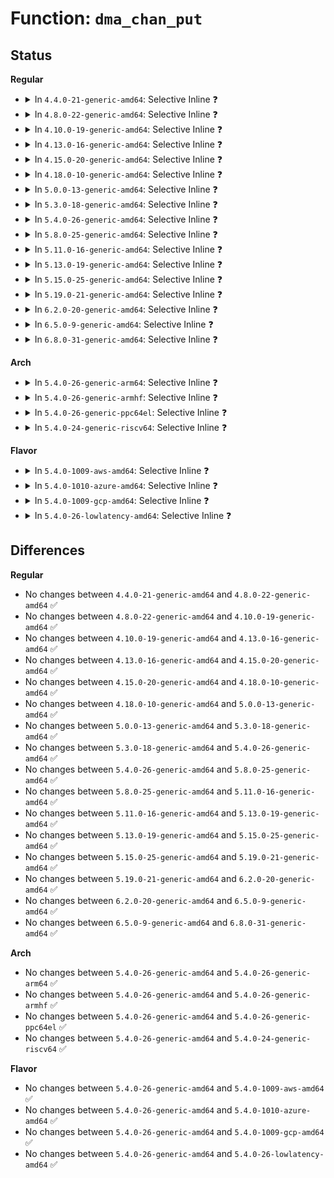 # Function: <code>dma_chan_put</code>

## Status
<b>Regular</b>
<ul>
<li>
<details>
<summary>In <code>4.4.0-21-generic-amd64</code>: Selective Inline ❓</summary>

```c
void dma_chan_put(struct dma_chan * chan)
```

```json
{
  "name": "dma_chan_put",
  "collision_type": "Unique Static",
  "inline_type": "Selective",
  "funcs": [
    {
      "addr": 18446744071583814800,
      "name": "dma_chan_put",
      "external": false,
      "loc": "drivers/dma/dmaengine.c:258",
      "file": "drivers/dma/dmaengine.c",
      "inline": "not declared, inlined",
      "caller_inline": [],
      "caller_func": [
        "drivers/dma/dmaengine.c:dma_release_channel"
      ]
    }
  ],
  "symbols": [
    {
      "addr": 18446744071583814800,
      "name": "dma_chan_put",
      "section": ".text",
      "bind": "STB_LOCAL",
      "size": 122
    }
  ]
}
```
</details>
</li>
<li>
<details>
<summary>In <code>4.8.0-22-generic-amd64</code>: Selective Inline ❓</summary>

```c
void dma_chan_put(struct dma_chan * chan)
```

```json
{
  "name": "dma_chan_put",
  "collision_type": "Unique Static",
  "inline_type": "Selective",
  "funcs": [
    {
      "addr": 18446744071584142864,
      "name": "dma_chan_put",
      "external": false,
      "loc": "drivers/dma/dmaengine.c:259",
      "file": "drivers/dma/dmaengine.c",
      "inline": "not declared, inlined",
      "caller_inline": [],
      "caller_func": [
        "drivers/dma/dmaengine.c:dma_release_channel"
      ]
    }
  ],
  "symbols": [
    {
      "addr": 18446744071584142864,
      "name": "dma_chan_put",
      "section": ".text",
      "bind": "STB_LOCAL",
      "size": 153
    }
  ]
}
```
</details>
</li>
<li>
<details>
<summary>In <code>4.10.0-19-generic-amd64</code>: Selective Inline ❓</summary>

```c
void dma_chan_put(struct dma_chan * chan)
```

```json
{
  "name": "dma_chan_put",
  "collision_type": "Unique Static",
  "inline_type": "Selective",
  "funcs": [
    {
      "addr": 18446744071584323392,
      "name": "dma_chan_put",
      "external": false,
      "loc": "drivers/dma/dmaengine.c:259",
      "file": "drivers/dma/dmaengine.c",
      "inline": "not declared, inlined",
      "caller_inline": [],
      "caller_func": [
        "drivers/dma/dmaengine.c:dma_release_channel"
      ]
    }
  ],
  "symbols": [
    {
      "addr": 18446744071584323392,
      "name": "dma_chan_put",
      "section": ".text",
      "bind": "STB_LOCAL",
      "size": 153
    }
  ]
}
```
</details>
</li>
<li>
<details>
<summary>In <code>4.13.0-16-generic-amd64</code>: Selective Inline ❓</summary>

```c
void dma_chan_put(struct dma_chan * chan)
```

```json
{
  "name": "dma_chan_put",
  "collision_type": "Unique Static",
  "inline_type": "Selective",
  "funcs": [
    {
      "addr": 18446744071584403360,
      "name": "dma_chan_put",
      "external": false,
      "loc": "drivers/dma/dmaengine.c:259",
      "file": "drivers/dma/dmaengine.c",
      "inline": "not declared, inlined",
      "caller_inline": [],
      "caller_func": [
        "drivers/dma/dmaengine.c:dma_release_channel"
      ]
    }
  ],
  "symbols": [
    {
      "addr": 18446744071584403360,
      "name": "dma_chan_put",
      "section": ".text",
      "bind": "STB_LOCAL",
      "size": 154
    }
  ]
}
```
</details>
</li>
<li>
<details>
<summary>In <code>4.15.0-20-generic-amd64</code>: Selective Inline ❓</summary>

```c
void dma_chan_put(struct dma_chan * chan)
```

```json
{
  "name": "dma_chan_put",
  "collision_type": "Unique Static",
  "inline_type": "Selective",
  "funcs": [
    {
      "addr": 18446744071584810240,
      "name": "dma_chan_put",
      "external": false,
      "loc": "drivers/dma/dmaengine.c:259",
      "file": "drivers/dma/dmaengine.c",
      "inline": "not declared, inlined",
      "caller_inline": [],
      "caller_func": [
        "drivers/dma/dmaengine.c:dma_release_channel"
      ]
    }
  ],
  "symbols": [
    {
      "addr": 18446744071584810240,
      "name": "dma_chan_put",
      "section": ".text",
      "bind": "STB_LOCAL",
      "size": 166
    }
  ]
}
```
</details>
</li>
<li>
<details>
<summary>In <code>4.18.0-10-generic-amd64</code>: Selective Inline ❓</summary>

```c
void dma_chan_put(struct dma_chan * chan)
```

```json
{
  "name": "dma_chan_put",
  "collision_type": "Unique Static",
  "inline_type": "Selective",
  "funcs": [
    {
      "addr": 18446744071585040720,
      "name": "dma_chan_put",
      "external": false,
      "loc": "drivers/dma/dmaengine.c:259",
      "file": "drivers/dma/dmaengine.c",
      "inline": "not declared, inlined",
      "caller_inline": [],
      "caller_func": [
        "drivers/dma/dmaengine.c:dma_release_channel"
      ]
    }
  ],
  "symbols": [
    {
      "addr": 18446744071585040720,
      "name": "dma_chan_put",
      "section": ".text",
      "bind": "STB_LOCAL",
      "size": 165
    }
  ]
}
```
</details>
</li>
<li>
<details>
<summary>In <code>5.0.0-13-generic-amd64</code>: Selective Inline ❓</summary>

```c
void dma_chan_put(struct dma_chan * chan)
```

```json
{
  "name": "dma_chan_put",
  "collision_type": "Unique Static",
  "inline_type": "Selective",
  "funcs": [
    {
      "addr": 18446744071585146624,
      "name": "dma_chan_put",
      "external": false,
      "loc": "drivers/dma/dmaengine.c:257",
      "file": "drivers/dma/dmaengine.c",
      "inline": "not declared, inlined",
      "caller_inline": [],
      "caller_func": [
        "drivers/dma/dmaengine.c:dma_release_channel"
      ]
    }
  ],
  "symbols": [
    {
      "addr": 18446744071585146624,
      "name": "dma_chan_put",
      "section": ".text",
      "bind": "STB_LOCAL",
      "size": 165
    }
  ]
}
```
</details>
</li>
<li>
<details>
<summary>In <code>5.3.0-18-generic-amd64</code>: Selective Inline ❓</summary>

```c
void dma_chan_put(struct dma_chan * chan)
```

```json
{
  "name": "dma_chan_put",
  "collision_type": "Unique Static",
  "inline_type": "Selective",
  "funcs": [
    {
      "addr": 18446744071585353616,
      "name": "dma_chan_put",
      "external": false,
      "loc": "drivers/dma/dmaengine.c:246",
      "file": "drivers/dma/dmaengine.c",
      "inline": "not declared, inlined",
      "caller_inline": [],
      "caller_func": [
        "drivers/dma/dmaengine.c:dma_release_channel"
      ]
    }
  ],
  "symbols": [
    {
      "addr": 18446744071585353616,
      "name": "dma_chan_put",
      "section": ".text",
      "bind": "STB_LOCAL",
      "size": 162
    }
  ]
}
```
</details>
</li>
<li>
<details>
<summary>In <code>5.4.0-26-generic-amd64</code>: Selective Inline ❓</summary>

```c
void dma_chan_put(struct dma_chan * chan)
```

```json
{
  "name": "dma_chan_put",
  "collision_type": "Unique Static",
  "inline_type": "Selective",
  "funcs": [
    {
      "addr": 18446744071585492144,
      "name": "dma_chan_put",
      "external": false,
      "loc": "drivers/dma/dmaengine.c:246",
      "file": "drivers/dma/dmaengine.c",
      "inline": "not declared, inlined",
      "caller_inline": [],
      "caller_func": [
        "drivers/dma/dmaengine.c:dma_release_channel"
      ]
    }
  ],
  "symbols": [
    {
      "addr": 18446744071585492144,
      "name": "dma_chan_put",
      "section": ".text",
      "bind": "STB_LOCAL",
      "size": 154
    }
  ]
}
```
</details>
</li>
<li>
<details>
<summary>In <code>5.8.0-25-generic-amd64</code>: Selective Inline ❓</summary>

```c
void dma_chan_put(struct dma_chan * chan)
```

```json
{
  "name": "dma_chan_put",
  "collision_type": "Unique Static",
  "inline_type": "Selective",
  "funcs": [
    {
      "addr": 18446744071586215248,
      "name": "dma_chan_put",
      "external": false,
      "loc": "drivers/dma/dmaengine.c:493",
      "file": "drivers/dma/dmaengine.c",
      "inline": "not declared, inlined",
      "caller_inline": [],
      "caller_func": [
        "drivers/dma/dmaengine.c:dmaengine_put",
        "drivers/dma/dmaengine.c:dma_release_channel"
      ]
    }
  ],
  "symbols": [
    {
      "addr": 18446744071586215248,
      "name": "dma_chan_put",
      "section": ".text",
      "bind": "STB_LOCAL",
      "size": 255
    }
  ]
}
```
</details>
</li>
<li>
<details>
<summary>In <code>5.11.0-16-generic-amd64</code>: Selective Inline ❓</summary>

```c
void dma_chan_put(struct dma_chan * chan)
```

```json
{
  "name": "dma_chan_put",
  "collision_type": "Unique Static",
  "inline_type": "Selective",
  "funcs": [
    {
      "addr": 18446744071586334624,
      "name": "dma_chan_put",
      "external": false,
      "loc": "drivers/dma/dmaengine.c:493",
      "file": "drivers/dma/dmaengine.c",
      "inline": "not declared, inlined",
      "caller_inline": [],
      "caller_func": [
        "drivers/dma/dmaengine.c:dmaengine_put",
        "drivers/dma/dmaengine.c:dma_release_channel"
      ]
    }
  ],
  "symbols": [
    {
      "addr": 18446744071586334624,
      "name": "dma_chan_put",
      "section": ".text",
      "bind": "STB_LOCAL",
      "size": 255
    }
  ]
}
```
</details>
</li>
<li>
<details>
<summary>In <code>5.13.0-19-generic-amd64</code>: Selective Inline ❓</summary>

```c
void dma_chan_put(struct dma_chan * chan)
```

```json
{
  "name": "dma_chan_put",
  "collision_type": "Unique Static",
  "inline_type": "Selective",
  "funcs": [
    {
      "addr": 18446744071586208352,
      "name": "dma_chan_put",
      "external": false,
      "loc": "drivers/dma/dmaengine.c:493",
      "file": "drivers/dma/dmaengine.c",
      "inline": "not declared, inlined",
      "caller_inline": [],
      "caller_func": [
        "drivers/dma/dmaengine.c:dmaengine_put",
        "drivers/dma/dmaengine.c:dma_release_channel"
      ]
    }
  ],
  "symbols": [
    {
      "addr": 18446744071586208352,
      "name": "dma_chan_put",
      "section": ".text",
      "bind": "STB_LOCAL",
      "size": 255
    }
  ]
}
```
</details>
</li>
<li>
<details>
<summary>In <code>5.15.0-25-generic-amd64</code>: Selective Inline ❓</summary>

```c
void dma_chan_put(struct dma_chan * chan)
```

```json
{
  "name": "dma_chan_put",
  "collision_type": "Unique Static",
  "inline_type": "Selective",
  "funcs": [
    {
      "addr": 18446744071586714416,
      "name": "dma_chan_put",
      "external": false,
      "loc": "drivers/dma/dmaengine.c:493",
      "file": "drivers/dma/dmaengine.c",
      "inline": "not declared, inlined",
      "caller_inline": [],
      "caller_func": [
        "drivers/dma/dmaengine.c:dmaengine_put",
        "drivers/dma/dmaengine.c:dma_release_channel"
      ]
    }
  ],
  "symbols": [
    {
      "addr": 18446744071586714416,
      "name": "dma_chan_put",
      "section": ".text",
      "bind": "STB_LOCAL",
      "size": 255
    }
  ]
}
```
</details>
</li>
<li>
<details>
<summary>In <code>5.19.0-21-generic-amd64</code>: Selective Inline ❓</summary>

```c
void dma_chan_put(struct dma_chan * chan)
```

```json
{
  "name": "dma_chan_put",
  "collision_type": "Unique Static",
  "inline_type": "Selective",
  "funcs": [
    {
      "addr": 18446744071587986592,
      "name": "dma_chan_put",
      "external": false,
      "loc": "drivers/dma/dmaengine.c:493",
      "file": "drivers/dma/dmaengine.c",
      "inline": "not declared, inlined",
      "caller_inline": [],
      "caller_func": [
        "drivers/dma/dmaengine.c:dmaengine_put",
        "drivers/dma/dmaengine.c:dma_release_channel"
      ]
    }
  ],
  "symbols": [
    {
      "addr": 18446744071587986592,
      "name": "dma_chan_put",
      "section": ".text",
      "bind": "STB_LOCAL",
      "size": 279
    }
  ]
}
```
</details>
</li>
<li>
<details>
<summary>In <code>6.2.0-20-generic-amd64</code>: Selective Inline ❓</summary>

```c
void dma_chan_put(struct dma_chan * chan)
```

```json
{
  "name": "dma_chan_put",
  "collision_type": "Unique Static",
  "inline_type": "Selective",
  "funcs": [
    {
      "addr": 18446744071589351232,
      "name": "dma_chan_put",
      "external": false,
      "loc": "drivers/dma/dmaengine.c:494",
      "file": "drivers/dma/dmaengine.c",
      "inline": "not declared, inlined",
      "caller_inline": [],
      "caller_func": [
        "drivers/dma/dmaengine.c:dmaengine_put",
        "drivers/dma/dmaengine.c:dma_release_channel"
      ]
    }
  ],
  "symbols": [
    {
      "addr": 18446744071589351232,
      "name": "dma_chan_put",
      "section": ".text",
      "bind": "STB_LOCAL",
      "size": 279
    }
  ]
}
```
</details>
</li>
<li>
<details>
<summary>In <code>6.5.0-9-generic-amd64</code>: Selective Inline ❓</summary>

```c
void dma_chan_put(struct dma_chan * chan)
```

```json
{
  "name": "dma_chan_put",
  "collision_type": "Unique Static",
  "inline_type": "Selective",
  "funcs": [
    {
      "addr": 18446744071589649824,
      "name": "dma_chan_put",
      "external": false,
      "loc": "drivers/dma/dmaengine.c:494",
      "file": "drivers/dma/dmaengine.c",
      "inline": "not declared, inlined",
      "caller_inline": [],
      "caller_func": [
        "drivers/dma/dmaengine.c:dmaengine_put",
        "drivers/dma/dmaengine.c:dma_release_channel"
      ]
    }
  ],
  "symbols": [
    {
      "addr": 18446744071589649824,
      "name": "dma_chan_put",
      "section": ".text",
      "bind": "STB_LOCAL",
      "size": 279
    }
  ]
}
```
</details>
</li>
<li>
<details>
<summary>In <code>6.8.0-31-generic-amd64</code>: Selective Inline ❓</summary>

```c
void dma_chan_put(struct dma_chan * chan)
```

```json
{
  "name": "dma_chan_put",
  "collision_type": "Unique Static",
  "inline_type": "Selective",
  "funcs": [
    {
      "addr": 18446744071589960256,
      "name": "dma_chan_put",
      "external": false,
      "loc": "drivers/dma/dmaengine.c:494",
      "file": "drivers/dma/dmaengine.c",
      "inline": "not declared, inlined",
      "caller_inline": [],
      "caller_func": [
        "drivers/dma/dmaengine.c:dmaengine_put",
        "drivers/dma/dmaengine.c:dma_release_channel"
      ]
    }
  ],
  "symbols": [
    {
      "addr": 18446744071589960256,
      "name": "dma_chan_put",
      "section": ".text",
      "bind": "STB_LOCAL",
      "size": 279
    }
  ]
}
```
</details>
</li>
</ul>
<b>Arch</b>
<ul>
<li>
<details>
<summary>In <code>5.4.0-26-generic-arm64</code>: Selective Inline ❓</summary>

```c
void dma_chan_put(struct dma_chan * chan)
```

```json
{
  "name": "dma_chan_put",
  "collision_type": "Unique Static",
  "inline_type": "Selective",
  "funcs": [
    {
      "addr": 18446603336498006928,
      "name": "dma_chan_put",
      "external": false,
      "loc": "drivers/dma/dmaengine.c:246",
      "file": "drivers/dma/dmaengine.c",
      "inline": "not declared, inlined",
      "caller_inline": [],
      "caller_func": [
        "drivers/dma/dmaengine.c:dma_release_channel"
      ]
    }
  ],
  "symbols": [
    {
      "addr": 18446603336498006928,
      "name": "dma_chan_put",
      "section": ".text",
      "bind": "STB_LOCAL",
      "size": 168
    }
  ]
}
```
</details>
</li>
<li>
<details>
<summary>In <code>5.4.0-26-generic-armhf</code>: Selective Inline ❓</summary>

```c
void dma_chan_put(struct dma_chan * chan)
```

```json
{
  "name": "dma_chan_put",
  "collision_type": "Unique Static",
  "inline_type": "Selective",
  "funcs": [
    {
      "addr": 3230785236,
      "name": "dma_chan_put",
      "external": false,
      "loc": "drivers/dma/dmaengine.c:246",
      "file": "drivers/dma/dmaengine.c",
      "inline": "not declared, inlined",
      "caller_inline": [],
      "caller_func": [
        "drivers/dma/dmaengine.c:dma_release_channel"
      ]
    }
  ],
  "symbols": [
    {
      "addr": 3230785236,
      "name": "dma_chan_put",
      "section": ".text",
      "bind": "STB_LOCAL",
      "size": 180
    }
  ]
}
```
</details>
</li>
<li>
<details>
<summary>In <code>5.4.0-26-generic-ppc64el</code>: Selective Inline ❓</summary>

```c
void dma_chan_put(struct dma_chan * chan)
```

```json
{
  "name": "dma_chan_put",
  "collision_type": "Unique Static",
  "inline_type": "Selective",
  "funcs": [
    {
      "addr": 13835058055291371248,
      "name": "dma_chan_put",
      "external": false,
      "loc": "drivers/dma/dmaengine.c:246",
      "file": "drivers/dma/dmaengine.c",
      "inline": "not declared, inlined",
      "caller_inline": [],
      "caller_func": [
        "drivers/dma/dmaengine.c:dmaengine_put",
        "drivers/dma/dmaengine.c:dma_release_channel"
      ]
    }
  ],
  "symbols": [
    {
      "addr": 13835058055291371248,
      "name": "dma_chan_put",
      "section": ".text",
      "bind": "STB_LOCAL",
      "size": 248
    }
  ]
}
```
</details>
</li>
<li>
<details>
<summary>In <code>5.4.0-24-generic-riscv64</code>: Selective Inline ❓</summary>

```c
void dma_chan_put(struct dma_chan * chan)
```

```json
{
  "name": "dma_chan_put",
  "collision_type": "Unique Static",
  "inline_type": "Selective",
  "funcs": [
    {
      "addr": 18446743936275934208,
      "name": "dma_chan_put",
      "external": false,
      "loc": "drivers/dma/dmaengine.c:246",
      "file": "drivers/dma/dmaengine.c",
      "inline": "not declared, inlined",
      "caller_inline": [],
      "caller_func": [
        "drivers/dma/dmaengine.c:dma_release_channel"
      ]
    }
  ],
  "symbols": [
    {
      "addr": 18446743936275934208,
      "name": "dma_chan_put",
      "section": ".text",
      "bind": "STB_LOCAL",
      "size": 122
    }
  ]
}
```
</details>
</li>
</ul>
<b>Flavor</b>
<ul>
<li>
<details>
<summary>In <code>5.4.0-1009-aws-amd64</code>: Selective Inline ❓</summary>

```c
void dma_chan_put(struct dma_chan * chan)
```

```json
{
  "name": "dma_chan_put",
  "collision_type": "Unique Static",
  "inline_type": "Selective",
  "funcs": [
    {
      "addr": 18446744071585254224,
      "name": "dma_chan_put",
      "external": false,
      "loc": "drivers/dma/dmaengine.c:246",
      "file": "drivers/dma/dmaengine.c",
      "inline": "not declared, inlined",
      "caller_inline": [],
      "caller_func": [
        "drivers/dma/dmaengine.c:dma_release_channel"
      ]
    }
  ],
  "symbols": [
    {
      "addr": 18446744071585254224,
      "name": "dma_chan_put",
      "section": ".text",
      "bind": "STB_LOCAL",
      "size": 154
    }
  ]
}
```
</details>
</li>
<li>
<details>
<summary>In <code>5.4.0-1010-azure-amd64</code>: Selective Inline ❓</summary>

```c
void dma_chan_put(struct dma_chan * chan)
```

```json
{
  "name": "dma_chan_put",
  "collision_type": "Unique Static",
  "inline_type": "Selective",
  "funcs": [
    {
      "addr": 18446744071585206848,
      "name": "dma_chan_put",
      "external": false,
      "loc": "drivers/dma/dmaengine.c:246",
      "file": "drivers/dma/dmaengine.c",
      "inline": "not declared, inlined",
      "caller_inline": [],
      "caller_func": [
        "drivers/dma/dmaengine.c:dma_release_channel"
      ]
    }
  ],
  "symbols": [
    {
      "addr": 18446744071585206848,
      "name": "dma_chan_put",
      "section": ".text",
      "bind": "STB_LOCAL",
      "size": 154
    }
  ]
}
```
</details>
</li>
<li>
<details>
<summary>In <code>5.4.0-1009-gcp-amd64</code>: Selective Inline ❓</summary>

```c
void dma_chan_put(struct dma_chan * chan)
```

```json
{
  "name": "dma_chan_put",
  "collision_type": "Unique Static",
  "inline_type": "Selective",
  "funcs": [
    {
      "addr": 18446744071585442544,
      "name": "dma_chan_put",
      "external": false,
      "loc": "drivers/dma/dmaengine.c:246",
      "file": "drivers/dma/dmaengine.c",
      "inline": "not declared, inlined",
      "caller_inline": [],
      "caller_func": [
        "drivers/dma/dmaengine.c:dma_release_channel"
      ]
    }
  ],
  "symbols": [
    {
      "addr": 18446744071585442544,
      "name": "dma_chan_put",
      "section": ".text",
      "bind": "STB_LOCAL",
      "size": 154
    }
  ]
}
```
</details>
</li>
<li>
<details>
<summary>In <code>5.4.0-26-lowlatency-amd64</code>: Selective Inline ❓</summary>

```c
void dma_chan_put(struct dma_chan * chan)
```

```json
{
  "name": "dma_chan_put",
  "collision_type": "Unique Static",
  "inline_type": "Selective",
  "funcs": [
    {
      "addr": 18446744071585550480,
      "name": "dma_chan_put",
      "external": false,
      "loc": "drivers/dma/dmaengine.c:246",
      "file": "drivers/dma/dmaengine.c",
      "inline": "not declared, inlined",
      "caller_inline": [],
      "caller_func": [
        "drivers/dma/dmaengine.c:dma_release_channel"
      ]
    }
  ],
  "symbols": [
    {
      "addr": 18446744071585550480,
      "name": "dma_chan_put",
      "section": ".text",
      "bind": "STB_LOCAL",
      "size": 148
    }
  ]
}
```
</details>
</li>
</ul>

## Differences
<b>Regular</b>
<ul>
<li>
No changes between <code>4.4.0-21-generic-amd64</code> and <code>4.8.0-22-generic-amd64</code> ✅
</li>
<li>
No changes between <code>4.8.0-22-generic-amd64</code> and <code>4.10.0-19-generic-amd64</code> ✅
</li>
<li>
No changes between <code>4.10.0-19-generic-amd64</code> and <code>4.13.0-16-generic-amd64</code> ✅
</li>
<li>
No changes between <code>4.13.0-16-generic-amd64</code> and <code>4.15.0-20-generic-amd64</code> ✅
</li>
<li>
No changes between <code>4.15.0-20-generic-amd64</code> and <code>4.18.0-10-generic-amd64</code> ✅
</li>
<li>
No changes between <code>4.18.0-10-generic-amd64</code> and <code>5.0.0-13-generic-amd64</code> ✅
</li>
<li>
No changes between <code>5.0.0-13-generic-amd64</code> and <code>5.3.0-18-generic-amd64</code> ✅
</li>
<li>
No changes between <code>5.3.0-18-generic-amd64</code> and <code>5.4.0-26-generic-amd64</code> ✅
</li>
<li>
No changes between <code>5.4.0-26-generic-amd64</code> and <code>5.8.0-25-generic-amd64</code> ✅
</li>
<li>
No changes between <code>5.8.0-25-generic-amd64</code> and <code>5.11.0-16-generic-amd64</code> ✅
</li>
<li>
No changes between <code>5.11.0-16-generic-amd64</code> and <code>5.13.0-19-generic-amd64</code> ✅
</li>
<li>
No changes between <code>5.13.0-19-generic-amd64</code> and <code>5.15.0-25-generic-amd64</code> ✅
</li>
<li>
No changes between <code>5.15.0-25-generic-amd64</code> and <code>5.19.0-21-generic-amd64</code> ✅
</li>
<li>
No changes between <code>5.19.0-21-generic-amd64</code> and <code>6.2.0-20-generic-amd64</code> ✅
</li>
<li>
No changes between <code>6.2.0-20-generic-amd64</code> and <code>6.5.0-9-generic-amd64</code> ✅
</li>
<li>
No changes between <code>6.5.0-9-generic-amd64</code> and <code>6.8.0-31-generic-amd64</code> ✅
</li>
</ul>
<b>Arch</b>
<ul>
<li>
No changes between <code>5.4.0-26-generic-amd64</code> and <code>5.4.0-26-generic-arm64</code> ✅
</li>
<li>
No changes between <code>5.4.0-26-generic-amd64</code> and <code>5.4.0-26-generic-armhf</code> ✅
</li>
<li>
No changes between <code>5.4.0-26-generic-amd64</code> and <code>5.4.0-26-generic-ppc64el</code> ✅
</li>
<li>
No changes between <code>5.4.0-26-generic-amd64</code> and <code>5.4.0-24-generic-riscv64</code> ✅
</li>
</ul>
<b>Flavor</b>
<ul>
<li>
No changes between <code>5.4.0-26-generic-amd64</code> and <code>5.4.0-1009-aws-amd64</code> ✅
</li>
<li>
No changes between <code>5.4.0-26-generic-amd64</code> and <code>5.4.0-1010-azure-amd64</code> ✅
</li>
<li>
No changes between <code>5.4.0-26-generic-amd64</code> and <code>5.4.0-1009-gcp-amd64</code> ✅
</li>
<li>
No changes between <code>5.4.0-26-generic-amd64</code> and <code>5.4.0-26-lowlatency-amd64</code> ✅
</li>
</ul>

